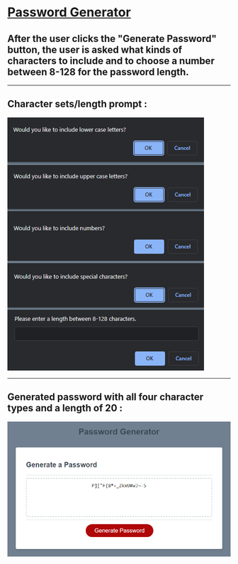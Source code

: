 <h1><a href="https://jamehzlee.github.io/Password-Generator/" target="_blank">Password Generator</a></h1>


## After the user clicks the "Generate Password" button, the user is asked what kinds of characters to include and to choose a number between 8-128 for the password length.

***

## Character sets/length prompt **:**
![Character sets prompt](./assets/images/char-confirm.png)

***

## Generated password with all four character types and a length of 20 **:**

![Generated Password](./assets/images/generated-password.png)